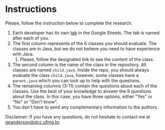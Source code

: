 # Instructions

Please, follow the instruction below to complete the research.

1. Each developer has its own [tab](https://docs.google.com/spreadsheets/d/1nihLepeKJ8JCbmHsSm3D92DMdNKKppCFHWgCHMU3uLk/edit#gid=0) in the Google Sheets. The tab is named after each of you.
2. The first column represents of the 6 classes you should evaluate. The classes are in Java, but we do not believe you need to have experience with Java.
   1. Please, follow the designated link to see the content of the class.
3. The second column is the name of the class in the repository. All classes are named `child.java`. Inside the repo, you should always evaluate the class `child.java`, however, some classes have a `parent.java` which you can look up to help with the questions.
4. The remaining columns (3-11) contain the questions about each of the classes. Use the best of your knowledge to answer the 9 questions about the class. In this case, you have three options, either "Yes" or "No" or "Don't know".
5. You don't have to send any complementary information to the authors.

Disclaimer:
If you have any questions, do not hesitate to contact me at [geanderson@dcc.ufmg.br](geanderson@dcc.ufmg.br).